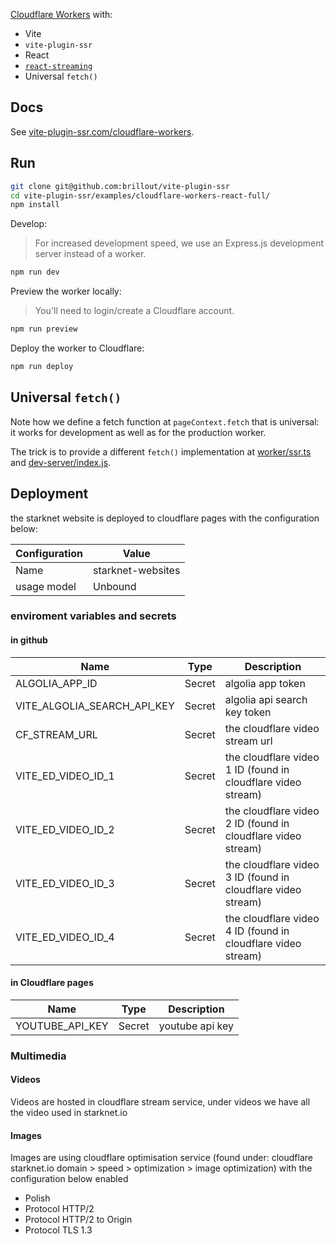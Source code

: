 [Cloudflare Workers](https://workers.cloudflare.com/) with:
 - Vite
 - `vite-plugin-ssr`
 - React
 - [`react-streaming`](https://github.com/brillout/react-streaming)
 - Universal `fetch()`


## Docs

See [vite-plugin-ssr.com/cloudflare-workers](https://vite-plugin-ssr.com/cloudflare-workers).


## Run

```bash
git clone git@github.com:brillout/vite-plugin-ssr
cd vite-plugin-ssr/examples/cloudflare-workers-react-full/
npm install
```

Develop:

> For increased development speed, we use an Express.js development server instead of a worker.

```bash
npm run dev
```

Preview the worker locally:

> You'll need to login/create a Cloudflare account.

```bash
npm run preview
```

Deploy the worker to Cloudflare:
```bash
npm run deploy
```


## Universal `fetch()`

Note how we define a fetch function at `pageContext.fetch` that is universal: it works for development as well as for the production worker.

The trick is to provide a different `fetch()` implementation at [worker/ssr.ts](worker/ssr.ts) and [dev-server/index.js](dev-server/index.js).


## Deployment
the starknet website is deployed to cloudflare pages with the configuration below:

| Configuration | Value             |
|---------------|-------------------|
| Name          | starknet-websites |
| usage model   | Unbound           |

### enviroment variables and secrets
#### in github
| Name                        | Type   | Description                                                   |
|-----------------------------|--------|---------------------------------------------------------------|
| ALGOLIA_APP_ID              | Secret | algolia app token                                             |
| VITE_ALGOLIA_SEARCH_API_KEY | Secret | algolia api search key token                                  |
| CF_STREAM_URL               | Secret | the cloudflare video stream url                               |
| VITE_ED_VIDEO_ID_1          | Secret | the cloudflare video 1 ID  (found in cloudflare video stream) |
| VITE_ED_VIDEO_ID_2          | Secret | the cloudflare video 2 ID  (found in cloudflare video stream) |
| VITE_ED_VIDEO_ID_3          | Secret | the cloudflare video 3 ID  (found in cloudflare video stream) |
| VITE_ED_VIDEO_ID_4          | Secret | the cloudflare video 4 ID  (found in cloudflare video stream) |
#### in Cloudflare pages
| Name | Type   | Description     |
|------|--------|-----------------|
| YOUTUBE_API_KEY | Secret | youtube api key |

### Multimedia
#### Videos
Videos are hosted in cloudflare stream service, under videos we have all the video used in starknet.io
#### Images
Images are using cloudflare optimisation service (found under: cloudflare starknet.io domain > speed > optimization > image optimization) with the configuration below enabled
- Polish
- Protocol HTTP/2
- Protocol HTTP/2 to Origin
- Protocol TLS 1.3
